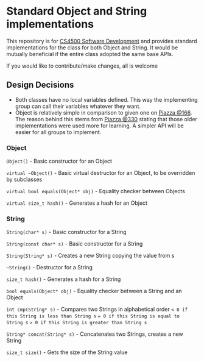 # Standard Object and String implementations
This repository is for [CS4500 Software Development](http://janvitek.org/events/NEU/4500/s20/index.html) and provides standard implementations for the class for both Object and String. It would be mutually beneficial if the entire class adopted the same base APIs.

If you would like to contribute/make changes, all is welcome

## Design Decisions
- Both classes have no local variables defined. This way the implementing group can call their variables whatever they want.
- Object is relatively simple in comparison to given one on [Piazza @166](https://piazza.com/class/k51bluky59n2jr?cid=166). The reason behind this stems from [Piazza @330](https://piazza.com/class/k51bluky59n2jr?cid=330) stating that those older implementations were used more for learning. A simpler API will be easier for all groups to implement.


### Object
`Object()` - Basic constructor for an Object

`virtual ~Object()` - Basic virtual destructor for an Object, to be overridden by subclasses

`virtual bool equals(Object* obj)` - Equality checker between Objects

`virtual size_t hash()` - Generates a hash for an Object

### String
`String(char* s)` - Basic constructor for a String

`String(const char* s)` - Basic constructor for a String

`String(String* s)` - Creates a new String copying the value from s

`~String()` - Destructor for a String

`size_t hash()` - Generates a hash for a String

`bool equals(Object* obj)` - Equality checker between a String and an Object

`int cmp(String* s)` - Compares two Strings in alphabetical order
`< 0 if this String is less than String s`
`= 0 if this String is equal to String s`
`> 0 if this String is greater than String s`

`String* concat(String* s)` - Concatenates two Strings, creates a new String

`size_t size()` - Gets the size of the String value